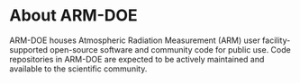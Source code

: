 # About ARM-DOE

ARM-DOE houses Atmospheric Radiation Measurement (ARM) user facility-supported open-source software and community code for public use. Code repositories in ARM-DOE are expected to be actively maintained and available to the scientific community.
